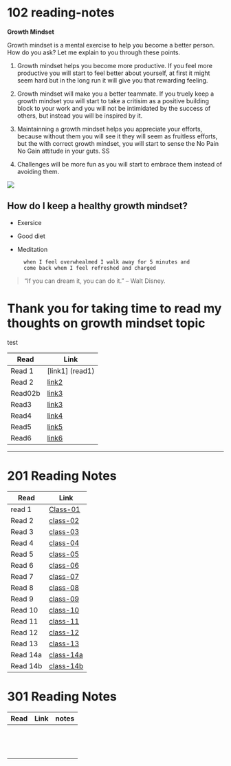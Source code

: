 # 102 reading-notes

**Growth Mindset**

Growth mindset is a mental exercise to help you become a better person. How do you ask? Let me explain to you through these points.

1. Growth mindset helps you become more productive. If you feel more productive you will start to feel better about yourself, at first it might seem hard but in the long run it will give you that rewarding feeling.

 2. Growth mindset will make you a better teammate. If you truely keep a growth mindset you will start to take a critisim as a positive building block to your work and you will not be intimidated by the success of others, but instead you will be inspired by it.

 3. Maintainning a growth mindset helps you appreciate your efforts, because without them you will see it they will seem as fruitless efforts, but the with correct growth mindset, you will start to sense the No Pain No Gain attitude in your guts.
SS
 4. Challenges will be more fun as you will start to embrace them instead of avoiding them.

<img src = https://metrifit.com/wp-content/uploads/2020/08/growthmindsetlandscape.jpg>

## How do I keep a healthy growth mindset?

- Exersice 
- Good diet
- Meditation

        when I feel overwhealmed I walk away for 5 minutes and
        come back whem I feel refreshed and charged 



>“If you can dream it, you can do it.” – Walt Disney.


 # Thank you for taking time to read my thoughts on growth mindset topic


test




|Read      |   Link         |
|---       | ---            | 
| Read 1|  [link1] (read1)  |
|  Read 2  |[link2](read02a)|
|  Read02b |[link3](read02b)|
|  Read3   |[link3](read3)  |
|  Read4   |[link4](read4)  |
|  Read5   |[link5](read5)  |
|  Read6   |[link6](read6)  |


___

# 201 Reading Notes 

|Read        |   Link                    |
|---         | ---                       |
|  read 1    |[Class-01](class-01.md)    |
|  Read 2    |[class-02](class-02.md)    |
|  Read 3    |[class-03](class-03.md)    |
|  Read 4    |[class-04](class-04.md)    |
|  Read 5    |[class-05](class-05.md)    |
|  Read 6    |[class-06](class-06.md)    |
|  Read 7    |[class-07](class-07.md)    |
|  Read 8    |[class-08](class-08.md)    |
|  Read 9    |[class-09](class-09.md)    |
|  Read 10   |[class-10](class-10.md)    |
|  Read 11   |[class-11](class-11.md)    |
|  Read 12   |[class-12](class-12.md)    |
|  Read 13   |[class-13](class-13.md)    |
|  Read 14a  |[class-14a](class-14a.md)  |
|  Read 14b  |[class-14b](class-14b.md)  |


# 301 Reading Notes

|    Read     |    Link   |    notes  |
| ---         |  ---      | ---       |
|             |           |           |
|             |           |           |
|             |           |           |
|             |           |           |
|             |           |           |
|             |           |           |
|             |           |           |
|             |           |           |
|             |           |           |
|             |           |           |
|             |           |           |
|             |           |           |
|             |           |           |


